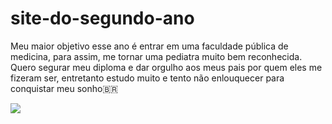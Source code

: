 # site-do-segundo-ano
  Meu maior objetivo esse ano é entrar em uma faculdade pública de medicina, para assim, 
  me tornar uma pediatra muito bem reconhecida. 
  Quero segurar meu diploma e dar orgulho aos meus pais por quem eles me fizeram ser, 
  entretanto estudo muito e tento não enlouquecer para conquistar meu sonho🇧🇷
  
  ![](https://tenor.com/pt-BR/view/mr-bean-thumbs-up-gif-13068519828048642244)
